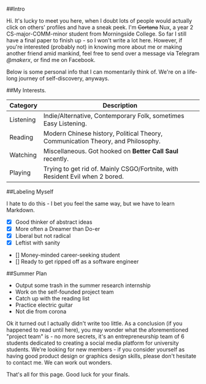 ##Intro

Hi. It's lucky to meet you here, when I doubt lots of people would actually click on others' profiles and have a sneak peek.
I'm ~~Cortana~~ Nux, a year 2 CS-major-COMM-minor student from Morningside College. So far I still have a final paper to finish up - so I won't write a lot here. However, if you're interested (probably not) in knowing more about me or making another friend amid mankind, feel free to send over a message via Telegram _@makerx_, or find me on Facebook.

Below is some personal info that I can momentarily think of. We're on a life-long journey of self-discovery, anyways.

##My Interests.

Category | Description
-------- | -----------
Listening | Indie/Alternative, Contemporary Folk, sometimes Easy Listening.
Reading | Modern Chinese history, Political Theory, Communication Theory, and Philosophy.
Watching | Miscellaneous. Got hooked on __Better Call Saul__ recently.
Playing | Trying to get rid of. Mainly CSGO/Fortnite, with Resident Evil when 2 bored.

##Labeling Myself

I hate to do this - I bet you feel the same way, but we have to learn Markdown.

- [x] Good thinker of abstract ideas
- [x] More often a Dreamer than Do-er
- [x] Liberal but not radical
- [x] Leftist with sanity
- [] Money-minded career-seeking student
- [] Ready to get ripped off as a software engineer

##Summer Plan

* Output some trash in the summer research internship
* Work on the self-founded project team
* Catch up with the reading list
* Practice electric guitar
* Not die from corona

Ok it turned out I actually didn't write too little. As a conclusion (if you happened to read until here), you may wonder what the aforementioned "project team" is - no more secrets, it's an entrepreneurship team of 6 students dedicated to creating a social media platform for university students. We're looking for new members - if you consider yourself as having good product design or graphics design skills, please don't hesitate to contact me. We can work out wonders.

That's all for this page. Good luck for your finals.

